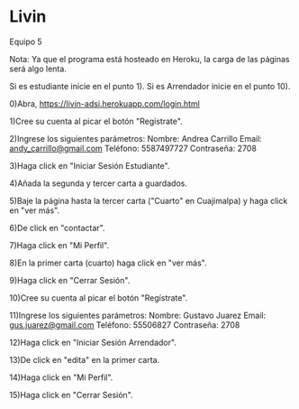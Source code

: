 # Livin
Equipo 5

Nota: Ya que el programa está hosteado en Heroku, la carga de las páginas será algo lenta.

Si es estudiante inicie en el punto 1). Si es Arrendador inicie en el punto 10).

0)Abra, https://livin-adsi.herokuapp.com/login.html

1)Cree su cuenta al picar el botón "Regístrate".

2)Ingrese los siguientes parámetros:
	Nombre: Andrea Carrillo
	Email: andy_carrillo@gmail.com
	Teléfono: 5587497727
	Contraseña: 2708
	
3)Haga click en "Iniciar Sesión Estudiante".

4)Añada la segunda y tercer carta a guardados.

5)Baje la página hasta la tercer carta ("Cuarto" en Cuajimalpa) y haga click en "ver más".

6)De click en "contactar".

7)Haga click en "Mi Perfil".

8)En la primer carta (cuarto) haga click en "ver más".

9)Haga click en "Cerrar Sesión".

10)Cree su cuenta al picar el botón "Regístrate".

11)Ingrese los siguientes parámetros:
	Nombre: Gustavo Juarez
	Email: gus.juarez@gmail.com
	Teléfono: 55506827
	Contraseña: 2708
	
12)Haga click en "Iniciar Sesión Arrendador".

13)De click en "edita" en la primer carta.

14)Haga click en "Mi Perfil".

15)Haga click en "Cerrar Sesión".


